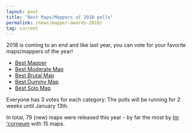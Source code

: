 ```yaml
---
layout: post
title: "Best Maps/Mappers of 2018 polls"
permalink: /news/mapper-awards-2018/
tag: current
---
```


2018 is coming to an end and like last year, you can vote for your favorite maps/mappers of the year!

- [Best Mapper](https://forum.ddnet.org/viewtopic.php?f=94&t=6715)
- [Best Moderate Map](https://forum.ddnet.org/viewtopic.php?f=94&t=6711)
- [Best Brutal Map](https://forum.ddnet.org/viewtopic.php?f=94&t=6712)
- [Best Dummy Map](https://forum.ddnet.org/viewtopic.php?f=94&t=6713)
- [Best Solo Map](https://forum.ddnet.org/viewtopic.php?f=94&t=6714)

Everyone has 3 votes for each category. The polls will be running for 2 weeks until January 13th.

In total, 79 (new) maps were released this year - by far the most by [Im 'corneum](https://ddnet.org/mappers/Im-32--39-corneum/) with 15 maps.

